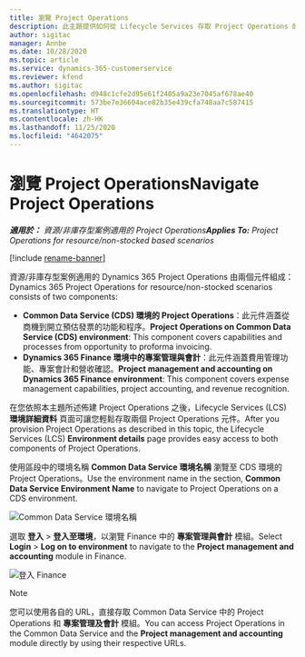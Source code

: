 ```yaml
---
title: 瀏覽 Project Operations
description: 此主題提供如何從 Lifecycle Services 存取 Project Operations 的資訊。
author: sigitac
manager: Annbe
ms.date: 10/28/2020
ms.topic: article
ms.service: dynamics-365-customerservice
ms.reviewer: kfend
ms.author: sigitac
ms.openlocfilehash: d948c1cfe2d95e61f2405a9a23e7045af678ae40
ms.sourcegitcommit: 573be7e36604ace82b35e439cfa748aa7c587415
ms.translationtype: HT
ms.contentlocale: zh-HK
ms.lasthandoff: 11/25/2020
ms.locfileid: "4642075"
---
```

# <a name="navigate-project-operations"></a><span data-ttu-id="2a6a9-103">瀏覽 Project Operations</span><span class="sxs-lookup"><span data-stu-id="2a6a9-103">Navigate Project Operations</span></span>

<span data-ttu-id="2a6a9-104">_**適用於：** 資源/非庫存型案例適用的 Project Operations_</span><span class="sxs-lookup"><span data-stu-id="2a6a9-104">_**Applies To:** Project Operations for resource/non-stocked based scenarios_</span></span>

[!include [rename-banner](~/includes/cc-data-platform-banner.md)]

<span data-ttu-id="2a6a9-105">資源/非庫存型案例適用的 Dynamics 365 Project Operations 由兩個元件組成：</span><span class="sxs-lookup"><span data-stu-id="2a6a9-105">Dynamics 365 Project Operations for resource/non-stocked scenarios consists of two components:</span></span> 

 - <span data-ttu-id="2a6a9-106">**Common Data Service (CDS) 環境的 Project Operations**：此元件涵蓋從商機到開立預估發票的功能和程序。</span><span class="sxs-lookup"><span data-stu-id="2a6a9-106">**Project Operations on Common Data Service (CDS) environment**: This component covers capabilities and processes from opportunity to proforma invoicing.</span></span> 
 - <span data-ttu-id="2a6a9-107">**Dynamics 365 Finance 環境中的專案管理與會計**：此元件涵蓋費用管理功能、專案會計和營收確認。</span><span class="sxs-lookup"><span data-stu-id="2a6a9-107">**Project management and accounting on Dynamics 365 Finance environment**: This component covers expense management capabilities, project accounting, and revenue recognition.</span></span> 

<span data-ttu-id="2a6a9-108">在您依照本主題所述佈建 Project Operations 之後，Lifecycle Services (LCS) **環境詳細資料** 頁面可讓您輕鬆存取兩個 Project Operations 元件。</span><span class="sxs-lookup"><span data-stu-id="2a6a9-108">After you provision Project Operations as described in this topic, the Lifecycle Services (LCS) **Environment details** page provides easy access to both components of Project Operations.</span></span>  

<span data-ttu-id="2a6a9-109">使用區段中的環境名稱 **Common Data Service 環境名稱** 瀏覽至 CDS 環境的 Project Operations。</span><span class="sxs-lookup"><span data-stu-id="2a6a9-109">Use the environment name in the section, **Common Data Service Environment Name** to navigate to Project Operations on a CDS environment.</span></span> 

  ![Common Data Service 環境名稱](./media/environment-name.PNG)

<span data-ttu-id="2a6a9-111">選取 **登入** > **登入至環境**，以瀏覽 Finance 中的 **專案管理與會計** 模組。</span><span class="sxs-lookup"><span data-stu-id="2a6a9-111">Select **Login** > **Log on to environment** to navigate to the **Project management and accounting** module in Finance.</span></span>  

   ![登入 Finance](./media/environment-login.PNG)

> [!NOTE]
> <span data-ttu-id="2a6a9-113">您可以使用各自的 URL，直接存取 Common Data Service 中的 Project Operations 和 **專案管理及會計** 模組。</span><span class="sxs-lookup"><span data-stu-id="2a6a9-113">You can access Project Operations in the Common Data Service and the **Project management and accounting** module directly by using their respective URLs.</span></span> 
